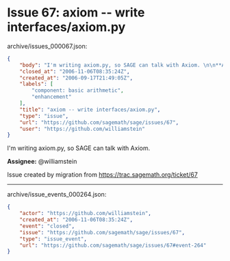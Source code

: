# Issue 67: axiom -- write interfaces/axiom.py

archive/issues_000067.json:
```json
{
    "body": "I'm writing axiom.py, so SAGE can talk with Axiom. \n\n**Assignee:** @williamstein\n\nIssue created by migration from https://trac.sagemath.org/ticket/67\n\n",
    "closed_at": "2006-11-06T08:35:24Z",
    "created_at": "2006-09-17T21:49:05Z",
    "labels": [
        "component: basic arithmetic",
        "enhancement"
    ],
    "title": "axiom -- write interfaces/axiom.py",
    "type": "issue",
    "url": "https://github.com/sagemath/sage/issues/67",
    "user": "https://github.com/williamstein"
}
```
I'm writing axiom.py, so SAGE can talk with Axiom. 

**Assignee:** @williamstein

Issue created by migration from https://trac.sagemath.org/ticket/67





---

archive/issue_events_000264.json:
```json
{
    "actor": "https://github.com/williamstein",
    "created_at": "2006-11-06T08:35:24Z",
    "event": "closed",
    "issue": "https://github.com/sagemath/sage/issues/67",
    "type": "issue_event",
    "url": "https://github.com/sagemath/sage/issues/67#event-264"
}
```
